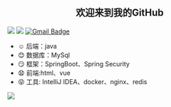 ## <div align='center' >欢迎来到我的GitHub </div>
[![](https://img.shields.io/badge/-Java-007396?style=flat-square&logo=java&logoColor=ffffff)](https://www.java.com/)
![](https://img.shields.io/badge/-Nintendo%20Switch-e60012?style=flat-square&logo=nintendo%20switch&logoColor=ffffff)
[![Gmail Badge](https://img.shields.io/badge/-jianlong_sun@163.com-c14438?style=plastic&logo=Gmail&logoColor=white&link=mailto:jianlong_sun@163.com)](mailto:jianlong_sun@163.com)

- ☺️ 后端：java
- 😊 数据库：MySql
- 😏 框架：SpringBoot、Spring Security
- 😧 前端:html、vue
- 😝 工具: IntelliJ IDEA、docker、nginx、redis

![](https://github-readme-stats.vercel.app/api?username=jianlong-sun&theme=dark)
